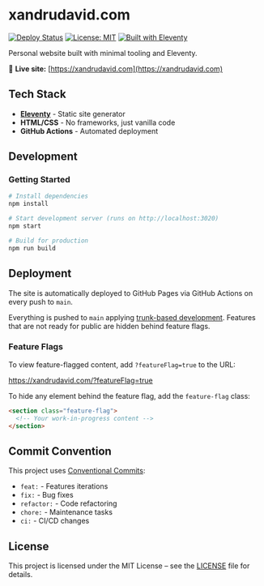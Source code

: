 # xandrudavid.com

[![Deploy Status](https://github.com/XandruDavid/xandrudavid-com/actions/workflows/deploy.yml/badge.svg)](https://github.com/XandruDavid/xandrudavid/actions/workflows/deploy.yml)
[![License: MIT](https://img.shields.io/badge/License-MIT-blue.svg)](https://opensource.org/licenses/MIT)
[![Built with Eleventy](https://img.shields.io/badge/built%20with-Eleventy-green.svg)](https://www.11ty.dev/)

Personal website built with minimal tooling and Eleventy.

🔗 **Live site:** [https://xandrudavid.com](https://xandrudavid.com)

## Tech Stack

- **[Eleventy](https://www.11ty.dev/)** - Static site generator
- **HTML/CSS** - No frameworks, just vanilla code
- **GitHub Actions** - Automated deployment

## Development

### Getting Started

```bash
# Install dependencies
npm install

# Start development server (runs on http://localhost:3020)
npm start

# Build for production
npm run build
```

## Deployment

The site is automatically deployed to GitHub Pages via GitHub Actions on every push to `main`.

Everything is pushed to `main` applying [trunk-based development](https://trunkbaseddevelopment.com/). Features that are not ready for public are hidden behind feature flags.

### Feature Flags

To view feature-flagged content, add `?featureFlag=true` to the URL:

https://xandrudavid.com/?featureFlag=true

To hide any element behind the feature flag, add the `feature-flag` class:

```html
<section class="feature-flag">
  <!-- Your work-in-progress content -->
</section>
```

## Commit Convention

This project uses [Conventional Commits](https://www.conventionalcommits.org/):

- `feat:` - Features iterations
- `fix:` - Bug fixes
- `refactor:` - Code refactoring
- `chore:` - Maintenance tasks
- `ci:` - CI/CD changes

## License

This project is licensed under the MIT License – see the [LICENSE](./LICENSE) file for details.